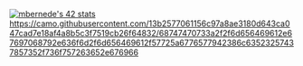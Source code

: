 [![mbernede's 42 stats](https://badge42.vercel.app/api/v2/clab6kc6r00350fmlo5r1i7h3/stats?cursusId=21&coalitionId=58)](https://github.com/JaeSeoKim/badge42)
https://camo.githubusercontent.com/13b2577061156c97a8ae3180d643ca047cad7e18af4a8b5c3f7519cb26f64832/68747470733a2f2f6d656469612e67697068792e636f6d2f6d656469612f57725a6776577942386c63523257437857352f736f757263652e676966
